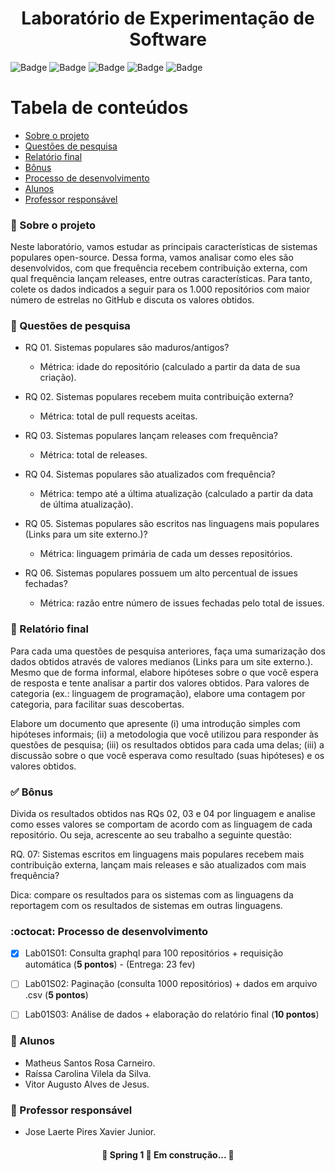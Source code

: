<h1 align="center">
    <span href="">Laboratório de Experimentação de Software</span>
</h1>

![Badge](https://img.shields.io/github/languages/top/mcarneirobug/lab-exp-software)
![Badge](https://img.shields.io/github/issues-pr/mcarneirobug/lab-exp-software?logoColor=red)
![Badge](https://img.shields.io/github/issues-pr-closed-raw/mcarneirobug/lab-exp-software)
![Badge](https://img.shields.io/github/last-commit/mcarneirobug/lab-exp-software)
![Badge](https://img.shields.io/github/contributors/mcarneirobug/lab-exp-software)

Tabela de conteúdos
=================
<!--ts-->
   * [Sobre o projeto](#page_facing_up-sobre-o-projeto)
   * [Questões de pesquisa](#dart-questões-de-pesquisa)
   * [Relatório final](#pencil-relatório-final)
   * [Bônus](#white_check_mark-bônus)
   * [Processo de desenvolvimento](#octocat-processo-de-desenvolvimento)
   * [Alunos](#busts_in_silhouette-alunos)
   * [Professor responsável](#bust_in_silhouette-professor-responsável)
<!--te-->

### :page_facing_up: Sobre o projeto

Neste laboratório, vamos estudar as principais características de sistemas populares open-source. Dessa forma, vamos analisar como eles são desenvolvidos, com que frequência recebem contribuição externa, com qual frequência lançam releases, entre outras características. Para tanto, colete os dados indicados a seguir para os 1.000 repositórios com maior número de estrelas no GitHub e discuta os valores obtidos.

### :dart: Questões de pesquisa

- RQ 01. Sistemas populares são maduros/antigos?
  - Métrica: idade do repositório (calculado a partir da data de sua criação).

- RQ 02. Sistemas populares recebem muita contribuição externa?
  - Métrica: total de pull requests aceitas.

- RQ 03. Sistemas populares lançam releases com frequência?
  - Métrica: total de releases.

- RQ 04. Sistemas populares são atualizados com frequência?
  - Métrica: tempo até a última atualização (calculado a partir da data de última atualização).

- RQ 05. Sistemas populares são escritos nas linguagens mais populares (Links para um site externo.)?
  - Métrica: linguagem primária de cada um desses repositórios.

- RQ 06. Sistemas populares possuem um alto percentual de issues fechadas?
  - Métrica: razão entre número de issues fechadas pelo total de issues.

### :pencil: Relatório final

Para cada uma questões de pesquisa anteriores, faça uma sumarização dos dados obtidos através de valores medianos (Links para um site externo.). Mesmo que de forma informal, elabore hipóteses sobre o que você espera de resposta e tente analisar a partir dos valores obtidos. Para valores de categoria (ex.: linguagem de programação), elabore uma contagem por categoria, para facilitar suas descobertas. 

Elabore um documento que apresente (i) uma introdução simples com hipóteses informais; (ii) a metodologia que você utilizou para responder às questões de pesquisa; (iii) os resultados obtidos para cada uma delas; (iii) a discussão sobre o que você esperava como resultado (suas hipóteses) e os valores obtidos.  

### :white_check_mark: Bônus 

Divida os resultados obtidos nas RQs 02, 03 e 04 por linguagem e analise como esses valores se comportam de acordo com as linguagem de cada repositório. Ou seja, acrescente ao seu trabalho a seguinte questão:

RQ. 07: Sistemas escritos em linguagens mais populares recebem mais contribuição externa, lançam mais releases e são atualizados com mais frequência?

Dica: compare os resultados para os sistemas com as linguagens da reportagem com os resultados de sistemas em outras linguagens.

### :octocat: Processo de desenvolvimento

- [X] Lab01S01: Consulta graphql para 100 repositórios + requisição automática (**5 pontos**) - (Entrega: 23 fev)

- [ ] Lab01S02: Paginação (consulta 1000 repositórios) + dados em arquivo .csv (**5 pontos**)

- [ ] Lab01S03: Análise de dados + elaboração do relatório final (**10 pontos**)

### :busts_in_silhouette: Alunos

- Matheus Santos Rosa Carneiro.
- Raíssa Carolina Vilela da Silva.
- Vitor Augusto Alves de Jesus.

### :bust_in_silhouette: Professor responsável

- Jose Laerte Pires Xavier Junior.

<h4 align="center"> 
	🚧  Spring 1 🚀 Em construção...  🚧
</h4>
